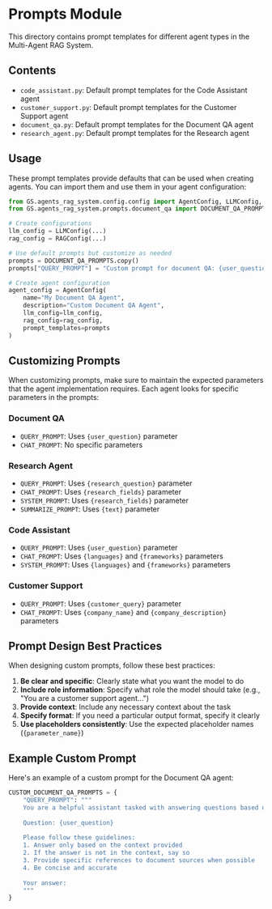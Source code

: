 # Prompts Module

This directory contains prompt templates for different agent types in the Multi-Agent RAG System.

## Contents

- `code_assistant.py`: Default prompt templates for the Code Assistant agent
- `customer_support.py`: Default prompt templates for the Customer Support agent
- `document_qa.py`: Default prompt templates for the Document QA agent
- `research_agent.py`: Default prompt templates for the Research agent

## Usage

These prompt templates provide defaults that can be used when creating agents. You can import them and use them in your agent configuration:

```python
from GS.agents_rag_system.config.config import AgentConfig, LLMConfig, RAGConfig
from GS.agents_rag_system.prompts.document_qa import DOCUMENT_QA_PROMPTS

# Create configurations
llm_config = LLMConfig(...)
rag_config = RAGConfig(...)

# Use default prompts but customize as needed
prompts = DOCUMENT_QA_PROMPTS.copy()
prompts["QUERY_PROMPT"] = "Custom prompt for document QA: {user_question}"

# Create agent configuration
agent_config = AgentConfig(
    name="My Document QA Agent",
    description="Custom Document QA Agent",
    llm_config=llm_config,
    rag_config=rag_config,
    prompt_templates=prompts
)
```

## Customizing Prompts

When customizing prompts, make sure to maintain the expected parameters that the agent implementation requires. Each agent looks for specific parameters in the prompts:

### Document QA

- `QUERY_PROMPT`: Uses `{user_question}` parameter
- `CHAT_PROMPT`: No specific parameters

### Research Agent

- `QUERY_PROMPT`: Uses `{research_question}` parameter
- `CHAT_PROMPT`: Uses `{research_fields}` parameter
- `SYSTEM_PROMPT`: Uses `{research_fields}` parameter
- `SUMMARIZE_PROMPT`: Uses `{text}` parameter

### Code Assistant

- `QUERY_PROMPT`: Uses `{user_question}` parameter
- `CHAT_PROMPT`: Uses `{languages}` and `{frameworks}` parameters
- `SYSTEM_PROMPT`: Uses `{languages}` and `{frameworks}` parameters

### Customer Support

- `QUERY_PROMPT`: Uses `{customer_query}` parameter
- `CHAT_PROMPT`: Uses `{company_name}` and `{company_description}` parameters

## Prompt Design Best Practices

When designing custom prompts, follow these best practices:

1. **Be clear and specific**: Clearly state what you want the model to do
2. **Include role information**: Specify what role the model should take (e.g., "You are a customer support agent...")
3. **Provide context**: Include any necessary context about the task
4. **Specify format**: If you need a particular output format, specify it clearly
5. **Use placeholders consistently**: Use the expected placeholder names (`{parameter_name}`)

## Example Custom Prompt

Here's an example of a custom prompt for the Document QA agent:

```python
CUSTOM_DOCUMENT_QA_PROMPTS = {
    "QUERY_PROMPT": """
    You are a helpful assistant tasked with answering questions based on the provided documents.
    
    Question: {user_question}
    
    Please follow these guidelines:
    1. Answer only based on the context provided
    2. If the answer is not in the context, say so
    3. Provide specific references to document sources when possible
    4. Be concise and accurate
    
    Your answer:
    """
} 